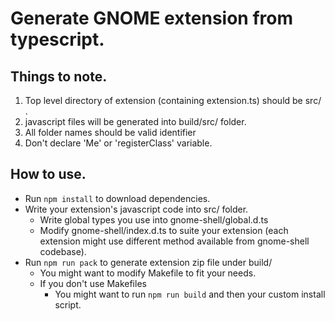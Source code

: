 # Generate GNOME extension from typescript.
## Things to note.
1. Top level directory of extension (containing extension.ts) should be src/ .
2. javascript files will be generated into build/src/ folder.
3. All folder names should be valid identifier
4. Don't declare 'Me' or 'registerClass' variable.
## How to use.
* Run `npm install` to download dependencies.
* Write your extension's javascript code into src/ folder.
    * Write global types you use into gnome-shell/global.d.ts
    * Modify gnome-shell/index.d.ts to suite your extension (each extension might use different method available from gnome-shell codebase).
* Run `npm run pack` to generate extension zip file under build/
    * You might want to modify Makefile to fit your needs.
    * If you don't use Makefiles    
        * You might want to run `npm run build` and then your custom install script. 